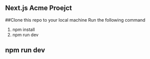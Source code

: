 ## Next.js Acme Proejct

##Clone this repo to your local machine
Run the following command

1. npm install
2. npm run dev

## npm run dev
